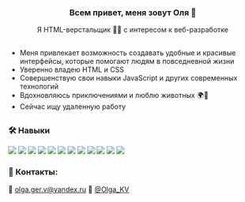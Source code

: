 <h3 align="center">
Всем привет, меня зовут Оля 👋
</h3>


<p align="center">
Я HTML-верстальщик 👩‍💻 с интересом к веб-разработке
</p> 

##

- Меня привлекает возможность создавать удобные и красивые интерфейсы, которые помогают людям в повседневной жизни
- Уверенно владею HTML и CSS
- Совершенствую свои навыки JavaScript и других современных технологий
- Вдохновляюсь приключениями и люблю животных  🌍🐾
- Сейчас ищу удаленную работу

##

### 🛠️ Навыки

![](https://img.shields.io/badge/Code-HTML-informational?style=flat&logo=HTML5&color=E34F26)
![](https://img.shields.io/badge/Code-CSS-informational?style=flat&logo=CSS3&color=1572B6)
![](https://img.shields.io/badge/Code-JavaScript-informational?style=flat&logo=JavaScript&color=F7DF1E)
![](https://img.shields.io/badge/Code-React-informational?style=flat&logo=React&color=61DAFB)
![](https://img.shields.io/badge/Code-Node.js-informational?style=flat&logo=Node.js&color=339933)
![](https://img.shields.io/badge/Tools-Git-informational?style=flat&logo=Git&color=F05032)
![](https://img.shields.io/badge/Tools-Nginx-informational?style=flat&logo=Nginx&color=009639)
![](https://img.shields.io/badge/Tools-Bash-informational?style=flat&logo=GNU%20Bash&color=4EAA25)
![](https://img.shields.io/badge/Tools-Express.js-informational?style=flat&logo=Express&color=000000)
![](https://img.shields.io/badge/Database-MongoDB-informational?style=flat&logo=MongoDB&color=47A248)
![](https://img.shields.io/badge/Design-Figma-informational?style=flat&logo=Figma&color=F24E1E)
![](https://img.shields.io/badge/Design-Illustrator-informational?style=flat&logo=Adobe%20Illustrator&color=FF9A00)

### 🤝 Контакты:

📧 [olga.ger.v@yandex.ru](mailto:olga.ger.v@yandex.ru)
📲 [@Olga_KV](https://t.me/Olga_KV)


